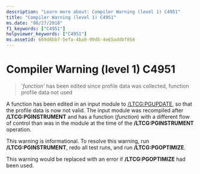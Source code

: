 ```yaml
---
description: "Learn more about: Compiler Warning (level 1) C4951"
title: "Compiler Warning (level 1) C4951"
ms.date: "08/27/2018"
f1_keywords: ["C4951"]
helpviewer_keywords: ["C4951"]
ms.assetid: 669d8bb7-5efa-4ba9-99db-4e65addbf054
---
```

# Compiler Warning (level 1) C4951

> '*function*' has been edited since profile data was collected, function profile data not used

A function has been edited in an input module to [/LTCG:PGUPDATE](../../build/reference/ltcg-link-time-code-generation.md), so that the profile data is now not valid. The input module was recompiled after **/LTCG:PGINSTRUMENT** and has a function (*function*) with a different flow of control than was in the module at the time of the **/LTCG:PGINSTRUMENT** operation.

This warning is informational. To resolve this warning, run **/LTCG:PGINSTRUMENT**, redo all test runs, and run **/LTCG:PGOPTIMIZE**.

This warning would be replaced with an error if **/LTCG:PGOPTIMIZE** had been used.
